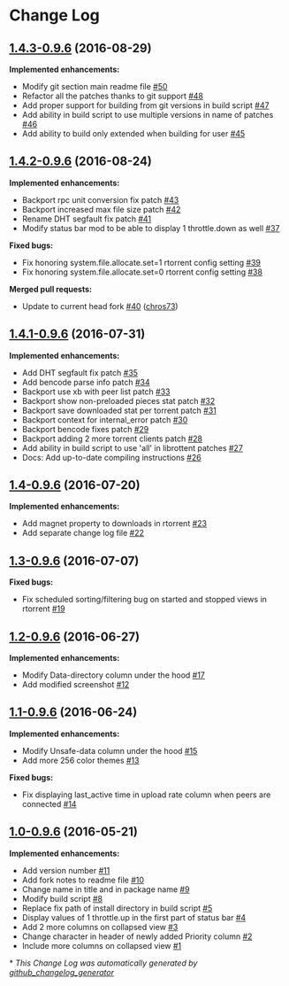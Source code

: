 # Change Log

## [1.4.3-0.9.6](https://github.com/chros73/rtorrent-ps/tree/1.4.3-0.9.6) (2016-08-29)
**Implemented enhancements:**

- Modify git section main readme file [\#50](https://github.com/chros73/rtorrent-ps/issues/50)
- Refactor all the patches thanks to git support [\#48](https://github.com/chros73/rtorrent-ps/issues/48)
- Add proper support for building from git versions in build script [\#47](https://github.com/chros73/rtorrent-ps/issues/47)
- Add ability in build script to use multiple versions in name of patches [\#46](https://github.com/chros73/rtorrent-ps/issues/46)
- Add ability to build only extended when building for user [\#45](https://github.com/chros73/rtorrent-ps/issues/45)

## [1.4.2-0.9.6](https://github.com/chros73/rtorrent-ps/tree/1.4.2-0.9.6) (2016-08-24)
**Implemented enhancements:**

- Backport rpc unit conversion fix patch [\#43](https://github.com/chros73/rtorrent-ps/issues/43)
- Backport increased max file size patch [\#42](https://github.com/chros73/rtorrent-ps/issues/42)
- Rename DHT segfault fix patch [\#41](https://github.com/chros73/rtorrent-ps/issues/41)
- Modify status bar mod to be able to display 1 throttle.down as well [\#37](https://github.com/chros73/rtorrent-ps/issues/37)

**Fixed bugs:**

- Fix honoring system.file.allocate.set=1 rtorrent config setting [\#39](https://github.com/chros73/rtorrent-ps/issues/39)
- Fix honoring system.file.allocate.set=0 rtorrent config setting [\#38](https://github.com/chros73/rtorrent-ps/issues/38)

**Merged pull requests:**

- Update to current head fork [\#40](https://github.com/chros73/rtorrent-ps/pull/40) ([chros73](https://github.com/chros73))

## [1.4.1-0.9.6](https://github.com/chros73/rtorrent-ps/tree/1.4.1-0.9.6) (2016-07-31)
**Implemented enhancements:**

- Add DHT segfault fix patch [\#35](https://github.com/chros73/rtorrent-ps/issues/35)
- Add bencode parse info patch [\#34](https://github.com/chros73/rtorrent-ps/issues/34)
- Backport use xb with peer list patch [\#33](https://github.com/chros73/rtorrent-ps/issues/33)
- Backport show non-preloaded pieces stat patch [\#32](https://github.com/chros73/rtorrent-ps/issues/32)
- Backport save downloaded stat per torrent patch [\#31](https://github.com/chros73/rtorrent-ps/issues/31)
- Backport context for internal\_error patch [\#30](https://github.com/chros73/rtorrent-ps/issues/30)
- Backport bencode fixes patch [\#29](https://github.com/chros73/rtorrent-ps/issues/29)
- Backport adding 2 more torrent clients patch [\#28](https://github.com/chros73/rtorrent-ps/issues/28)
- Add ability in build script to use 'all' in librottent patches [\#27](https://github.com/chros73/rtorrent-ps/issues/27)
- Docs: Add up-to-date compiling instructions [\#26](https://github.com/chros73/rtorrent-ps/issues/26)

## [1.4-0.9.6](https://github.com/chros73/rtorrent-ps/tree/1.4-0.9.6) (2016-07-20)
**Implemented enhancements:**

- Add magnet property to downloads in rtorrent [\#23](https://github.com/chros73/rtorrent-ps/issues/23)
- Add separate change log file [\#22](https://github.com/chros73/rtorrent-ps/issues/22)

## [1.3-0.9.6](https://github.com/chros73/rtorrent-ps/tree/1.3-0.9.6) (2016-07-07)
**Fixed bugs:**

- Fix scheduled sorting/filtering bug on started and stopped views in rtorrent [\#19](https://github.com/chros73/rtorrent-ps/issues/19)

## [1.2-0.9.6](https://github.com/chros73/rtorrent-ps/tree/1.2-0.9.6) (2016-06-27)
**Implemented enhancements:**

- Modify Data-directory column under the hood [\#17](https://github.com/chros73/rtorrent-ps/issues/17)
- Add modified screenshot [\#12](https://github.com/chros73/rtorrent-ps/issues/12)

## [1.1-0.9.6](https://github.com/chros73/rtorrent-ps/tree/1.1-0.9.6) (2016-06-24)
**Implemented enhancements:**

- Modify Unsafe-data column under the hood [\#15](https://github.com/chros73/rtorrent-ps/issues/15)
- Add more 256 color themes [\#13](https://github.com/chros73/rtorrent-ps/issues/13)

**Fixed bugs:**

- Fix displaying last\_active time in upload rate column when peers are connected [\#14](https://github.com/chros73/rtorrent-ps/issues/14)

## [1.0-0.9.6](https://github.com/chros73/rtorrent-ps/tree/1.0-0.9.6) (2016-05-21)
**Implemented enhancements:**

- Add version number [\#11](https://github.com/chros73/rtorrent-ps/issues/11)
- Add fork notes to readme file [\#10](https://github.com/chros73/rtorrent-ps/issues/10)
- Change name in title and in package name [\#9](https://github.com/chros73/rtorrent-ps/issues/9)
- Modify build script [\#8](https://github.com/chros73/rtorrent-ps/issues/8)
- Replace fix path of install directory in build script [\#5](https://github.com/chros73/rtorrent-ps/issues/5)
- Display values of 1 throttle.up in the first part of status bar [\#4](https://github.com/chros73/rtorrent-ps/issues/4)
- Add 2 more columns on collapsed view [\#3](https://github.com/chros73/rtorrent-ps/issues/3)
- Change character in header of newly added Priority column [\#2](https://github.com/chros73/rtorrent-ps/issues/2)
- Include more columns on collapsed view [\#1](https://github.com/chros73/rtorrent-ps/issues/1)



\* *This Change Log was automatically generated by [github_changelog_generator](https://github.com/skywinder/Github-Changelog-Generator)*